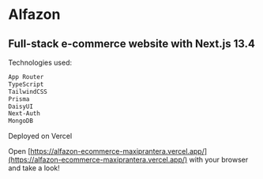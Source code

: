 <h1>Alfazon</h1>

## Full-stack e-commerce website with Next.js 13.4 

Technologies used:
```bash
App Router
TypeScript
TailwindCSS
Prisma
DaisyUI
Next-Auth
MongoDB
```
Deployed on Vercel

Open [https://alfazon-ecommerce-maxiprantera.vercel.app/](https://alfazon-ecommerce-maxiprantera.vercel.app/) with your browser and take a look!



